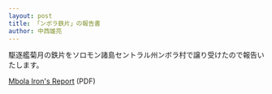 ```yaml
---
layout: post
title: 「ンボラ鉄片」の報告書
author: 中西雄亮
---
```


駆逐艦菊月の鉄片をソロモン諸島セントラル州ンボラ村で譲り受けたので報告いたします。

[Mbola Iron&#39;s Report](/assets/pdf/mbola-irons-report.pdf) (PDF)
